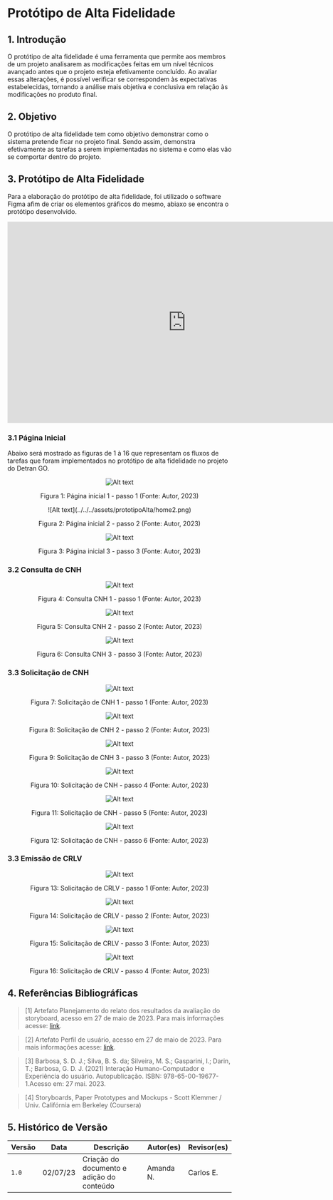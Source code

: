 # Protótipo de Alta Fidelidade 

## 1. Introdução
O protótipo de alta fidelidade é uma ferramenta que permite aos membros de um projeto analisarem as modificações feitas em um nível técnicos avançado antes que o projeto esteja efetivamente concluído. Ao avaliar essas alterações, é possível verificar se correspondem às expectativas estabelecidas, tornando a análise mais objetiva e conclusiva em relação às modificações no produto final.

## 2. Objetivo
O protótipo de alta fidelidade tem como objetivo demonstrar como o sistema pretende ficar no projeto final. Sendo assim, demonstra efetivamente as tarefas a serem implementadas no sistema e como elas vão se comportar dentro do projeto.

## 3. Protótipo de Alta Fidelidade 

Para a elaboração do protótipo de alta fidelidade, foi utilizado o software Figma afim de criar os elementos gráficos do mesmo, abiaxo se encontra o protótipo desenvolvido.

<iframe style="border: 1px solid rgba(0, 0, 0, 0.1);" width="800" height="450" src="https://www.figma.com/embed?embed_host=share&url=https%3A%2F%2Fwww.figma.com%2Ffile%2F9lfSdxdTpmmXDPyIMOEQeq%2FGrupo-do-Detran-GO%3Ftype%3Ddesign%26node-id%3D344%253A2%26mode%3Ddesign%26t%3DrMfo5Mur199wn5zC-1" allowfullscreen></iframe>


### 3.1 Página Inicial
Abaixo será mostrado as figuras de 1 à 16 que representam os fluxos de tarefas que foram implementados no protótipo de alta fidelidade no projeto do Detran GO.

<center>

![Alt text](../../../assets/prototipoAlta/home1.png)

Figura 1: Página inicial 1 - passo 1 (Fonte: Autor, 2023)
</center>

<center>
![Alt text](../../../assets/prototipoAlta/home2.png)

Figura 2: Página inicial 2 - passo 2 (Fonte: Autor, 2023)
</center>

<center>

![Alt text](../../../assets/prototipoAlta/home3.png)

Figura 3: Página inicial 3 - passo 3 (Fonte: Autor, 2023)
</center>

### 3.2 Consulta de CNH

<center>

![Alt text](../../../assets/prototipoAlta/consultacnh1.png)

Figura 4: Consulta CNH 1 - passo 1 (Fonte: Autor, 2023)

</center>

<center>

![Alt text](../../../assets/prototipoAlta/consultacnh2.png)

Figura 5: Consulta CNH 2 - passo 2 (Fonte: Autor, 2023)

</center>

<center>

![Alt text](../../../assets/prototipoAlta/consultacnh3.png)

Figura 6: Consulta CNH 3 - passo 3 (Fonte: Autor, 2023)
</center>

### 3.3 Solicitação de CNH
<center>

![Alt text](../../../assets/prototipoAlta/primeiracnh0.png)

Figura 7: Solicitação de CNH 1 - passo 1 (Fonte: Autor, 2023)
</center>

<center>

![Alt text](../../../assets/prototipoAlta/primeiracnh1.png)

Figura 8: Solicitação de CNH 2 - passo 2 (Fonte: Autor, 2023)
</center>

<center>

![Alt text](../../../assets/prototipoAlta/primeiracnh2.png)

Figura 9: Solicitação de CNH 3 - passo 3 (Fonte: Autor, 2023)
</center>

<center>

![Alt text](../../../assets/prototipoAlta/primeiracnh3.png)

Figura 10: Solicitação de CNH - passo 4 (Fonte: Autor, 2023)
</center>

<center>

![Alt text](../../../assets/prototipoAlta/primeiracnh4.png)

Figura 11: Solicitação de CNH - passo 5 (Fonte: Autor, 2023)
</center>

<center>

![Alt text](../../../assets/prototipoAlta/primeiracnh5.png)

Figura 12: Solicitação de CNH - passo 6 (Fonte: Autor, 2023)
</center>

### 3.3 Emissão de CRLV
<center>

![Alt text](../../../assets/prototipoAlta/consultaveiculo0.png)

Figura 13: Solicitação de CRLV - passo 1 (Fonte: Autor, 2023)

</center>

<center>

![Alt text](../../../assets/prototipoAlta/consultaveiculo1.png)

Figura 14: Solicitação de CRLV - passo 2 (Fonte: Autor, 2023)
</center>

<center>

![Alt text](../../../assets/prototipoAlta/consultaveiculo2.png)

Figura 15: Solicitação de CRLV - passo 3 (Fonte: Autor, 2023)

</center>

<center>

![Alt text](../../../assets/prototipoAlta/consultaveiculo3.png)

Figura 16: Solicitação de CRLV - passo 4 (Fonte: Autor, 2023)

</center>

## 4. Referências Bibliográficas

> [1] Artefato Planejamento do relato dos resultados da avaliação do storyboard, acesso em 27 de maio de 2023. Para mais informações acesse: [link](./planejamento_relato_resultados.md).

> [2] Artefato Perfil de usuário, acesso em 27 de maio de 2023. Para mais informações acesse: [link](../../../analise_requisitos/perfilUsuario.md).

> [3] Barbosa, S. D. J.; Silva, B. S. da; Silveira, M. S.; Gasparini, I.; Darin, T.; Barbosa, G. D. J. (2021) Interação Humano-Computador e Experiência do usuário. Autopublicação. ISBN: 978-65-00-19677-1.Acesso em: 27 mai. 2023.

> [4] Storyboards, Paper Prototypes and Mockups - Scott Klemmer / Univ. Califórnia em Berkeley (Coursera)

## 5. Histórico de Versão


| Versão | Data     | Descrição                          | Autor(es)    | Revisor(es) | 
| ------ | -------- | ----------------------------------------- | ------------ |----------- |
| `1.0`  | 02/07/23 | Criação do documento e adição do conteúdo | Amanda N. | Carlos E. |


